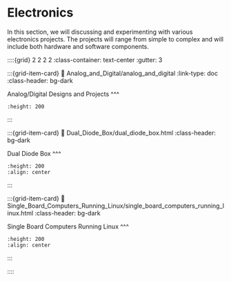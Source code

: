 # Electronics

In this section, we will discussing and experimenting with various electronics projects. The projects will range from simple to complex and will include both hardware and software components. 

::::{grid} 2 2 2 2
:class-container: text-center
:gutter: 3

:::{grid-item-card}
:link: Analog_and_Digital/analog_and_digital
:link-type: doc
:class-header: bg-dark

Analog/Digital Designs and Projects
^^^
```{image} images/Analog_Digital_Designs/howland.jpg
:height: 200
```
:::

:::{grid-item-card}
:link: Dual_Diode_Box/dual_diode_box.html
:class-header: bg-dark

Dual Diode Box
^^^
```{image} images/Dual_Diode_Box/dual_diode_box.jpg
:height: 200
:align: center
```
:::

:::{grid-item-card}
:link: Single_Board_Computers_Running_Linux/single_board_computers_running_linux.html
:class-header: bg-dark

Single Board Computers Running Linux
^^^
```{image} images/Single_Board_Computers_Running_Linux/cubietruck1.jpg
:height: 200
:align: center
```
:::

::::